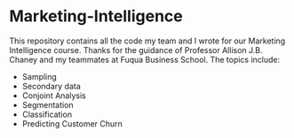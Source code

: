 # Marketing-Intelligence
This repository contains all the code my team and I wrote for our Marketing Intelligence course. 
Thanks for the guidance of Professor Allison J.B. Chaney and my teammates at Fuqua Business School. 
The topics include:
- Sampling
- Secondary data
- Conjoint Analysis
- Segmentation
- Classification
- Predicting Customer Churn

